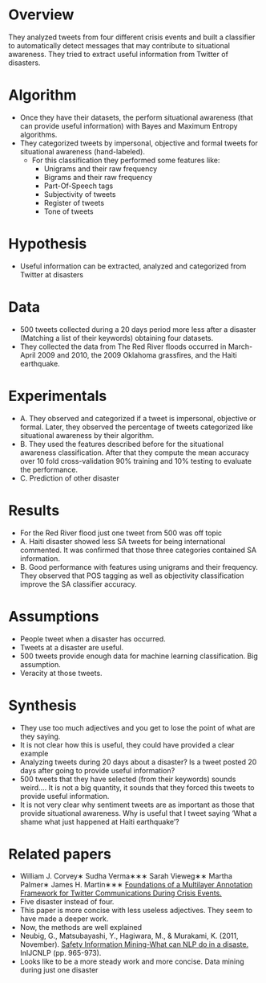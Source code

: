 # Overview
They analyzed  tweets from four different crisis events and built a classifier
to automatically detect messages that may contribute to situational awareness. They tried to extract useful information from Twitter of disasters.

# Algorithm
- Once they have their datasets, the perform situational awareness (that can provide useful information) with Bayes and Maximum Entropy algorithms.
- They categorized tweets by impersonal, objective and formal tweets for situational awareness (hand-labeled).
  - For this classification they performed some features like:
    - Unigrams and their raw frequency
    - Bigrams and their raw frequency
    - Part-Of-Speech tags
    - Subjectivity of tweets
    - Register of tweets
    - Tone of tweets

# Hypothesis
- Useful information can be extracted, analyzed and categorized from Twitter at disasters

# Data
- 500 tweets collected during a 20 days period more less after a disaster (Matching a list of their keywords) obtaining four datasets.
- They collected the data from The Red River floods occurred in March-April 2009 and 2010, the 2009 Oklahoma grassfires, and the Haiti earthquake.

# Experimentals
- A. They observed and categorized if a tweet is impersonal, objective or formal. Later, they observed the percentage of tweets categorized like situational awareness by their algorithm.
- B. They used the features described before for the situational awareness classification. After that they compute the mean accuracy over 10 fold cross-validation 90% training and 10% testing to evaluate the performance.
- C. Prediction of other disaster

# Results
- For the Red River flood just one tweet from 500 was off topic
- A. Haiti disaster showed less SA tweets for being international commented. It was confirmed that those three categories contained SA information.
- B. Good performance with features using unigrams and their frequency. They observed that POS tagging as well as objectivity classification improve the SA classifier accuracy. 

# Assumptions
- People tweet when a disaster has occurred.
- Tweets at a disaster are useful.
- 500 tweets provide enough data for machine learning classification. Big assumption.
- Veracity at those tweets.

# Synthesis
- They use too much adjectives and you get to lose the point of what are they saying.
- It is not clear how this is useful, they could have provided a clear example
- Analyzing tweets during 20 days about a disaster? Is a tweet posted 20 days after going to provide useful information?
- 500 tweets that they have selected (from their keywords) sounds weird…. It is not a big quantity, it sounds that they forced this tweets to provide useful information.
- It is not very clear why sentiment tweets are as important as those that provide situational awareness. Why is useful that I tweet saying ‘What a shame what just happened at Haiti earthquake’?

# Related papers
- William J. Corvey∗ Sudha Verma∗∗∗ Sarah Vieweg∗∗ Martha Palmer∗ James H. Martin∗∗∗  [Foundations of a Multilayer Annotation Framework for Twitter Communications During Crisis Events.]( http://lrec.elra.info/proceedings/lrec2012/pdf/1008_Paper.pdf)
- Five disaster instead of four.
- This paper is more concise with less useless adjectives. They seem to have made a deeper work.
- Now, the methods are well explained
- Neubig, G., Matsubayashi, Y., Hagiwara, M., & Murakami, K. (2011, November). [Safety Information Mining-What can NLP do in a disaste.]( https://www.aclweb.org/anthology/I/I11/I11-1108.pdf) InIJCNLP (pp. 965-973).
- Looks like to be a more steady work and more concise. Data mining during just one disaster
